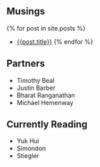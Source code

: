 ## Musings

{% for post in site.posts %}
* [{{post.title}}]({{post.url}})
{% endfor %}

## Partners

* Timothy Beal
* Justin Barber
* Bharat Ranganathan
* Michael Hemenway

## Currently Reading

* Yuk Hui
* Simondon
* Stiegler
